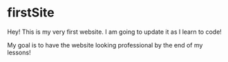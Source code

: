 # firstSite
Hey! This is my very first website. I am going to update it as I learn to code!

My goal is to have the website looking professional by the end of my lessons!